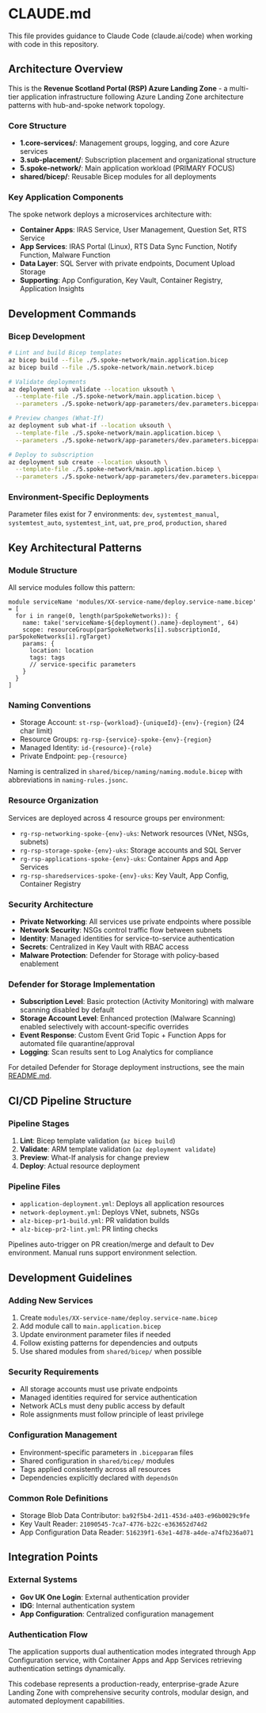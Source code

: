 # CLAUDE.md

This file provides guidance to Claude Code (claude.ai/code) when working with code in this repository.

## Architecture Overview

This is the **Revenue Scotland Portal (RSP) Azure Landing Zone** - a multi-tier application infrastructure following Azure Landing Zone architecture patterns with hub-and-spoke network topology.

### Core Structure
- **1.core-services/**: Management groups, logging, and core Azure services
- **3.sub-placement/**: Subscription placement and organizational structure  
- **5.spoke-network/**: Main application workload (PRIMARY FOCUS)
- **shared/bicep/**: Reusable Bicep modules for all deployments

### Key Application Components
The spoke network deploys a microservices architecture with:
- **Container Apps**: IRAS Service, User Management, Question Set, RTS Service
- **App Services**: IRAS Portal (Linux), RTS Data Sync Function, Notify Function, Malware Function
- **Data Layer**: SQL Server with private endpoints, Document Upload Storage
- **Supporting**: App Configuration, Key Vault, Container Registry, Application Insights

## Development Commands

### Bicep Development
```bash
# Lint and build Bicep templates
az bicep build --file ./5.spoke-network/main.application.bicep
az bicep build --file ./5.spoke-network/main.network.bicep

# Validate deployments
az deployment sub validate --location uksouth \
  --template-file ./5.spoke-network/main.application.bicep \
  --parameters ./5.spoke-network/app-parameters/dev.parameters.bicepparam

# Preview changes (What-If)
az deployment sub what-if --location uksouth \
  --template-file ./5.spoke-network/main.application.bicep \
  --parameters ./5.spoke-network/app-parameters/dev.parameters.bicepparam

# Deploy to subscription
az deployment sub create --location uksouth \
  --template-file ./5.spoke-network/main.application.bicep \
  --parameters ./5.spoke-network/app-parameters/dev.parameters.bicepparam
```

### Environment-Specific Deployments
Parameter files exist for 7 environments: `dev`, `systemtest_manual`, `systemtest_auto`, `systemtest_int`, `uat`, `pre_prod`, `production`, `shared`

## Key Architectural Patterns

### Module Structure
All service modules follow this pattern:
```bicep
module serviceName 'modules/XX-service-name/deploy.service-name.bicep' = [
  for i in range(0, length(parSpokeNetworks)): {
    name: take('serviceName-${deployment().name}-deployment', 64)
    scope: resourceGroup(parSpokeNetworks[i].subscriptionId, parSpokeNetworks[i].rgTarget)
    params: {
      location: location
      tags: tags
      // service-specific parameters
    }
  }
]
```

### Naming Conventions
- Storage Account: `st-rsp-{workload}-{uniqueId}-{env}-{region}` (24 char limit)
- Resource Groups: `rg-rsp-{service}-spoke-{env}-{region}`
- Managed Identity: `id-{resource}-{role}`
- Private Endpoint: `pep-{resource}`

Naming is centralized in `shared/bicep/naming/naming.module.bicep` with abbreviations in `naming-rules.jsonc`.

### Resource Organization
Services are deployed across 4 resource groups per environment:
- `rg-rsp-networking-spoke-{env}-uks`: Network resources (VNet, NSGs, subnets)
- `rg-rsp-storage-spoke-{env}-uks`: Storage accounts and SQL Server
- `rg-rsp-applications-spoke-{env}-uks`: Container Apps and App Services
- `rg-rsp-sharedservices-spoke-{env}-uks`: Key Vault, App Config, Container Registry

### Security Architecture
- **Private Networking**: All services use private endpoints where possible
- **Network Security**: NSGs control traffic flow between subnets
- **Identity**: Managed identities for service-to-service authentication
- **Secrets**: Centralized in Key Vault with RBAC access
- **Malware Protection**: Defender for Storage with policy-based enablement

### Defender for Storage Implementation
- **Subscription Level**: Basic protection (Activity Monitoring) with malware scanning disabled by default
- **Storage Account Level**: Enhanced protection (Malware Scanning) enabled selectively with account-specific overrides
- **Event Response**: Custom Event Grid Topic + Function Apps for automated file quarantine/approval
- **Logging**: Scan results sent to Log Analytics for compliance

For detailed Defender for Storage deployment instructions, see the main [README.md](README.md#defender-for-storage-implementation).

## CI/CD Pipeline Structure

### Pipeline Stages
1. **Lint**: Bicep template validation (`az bicep build`)
2. **Validate**: ARM template validation (`az deployment validate`)
3. **Preview**: What-If analysis for change preview
4. **Deploy**: Actual resource deployment

### Pipeline Files
- `application-deployment.yml`: Deploys all application resources
- `network-deployment.yml`: Deploys VNet, subnets, NSGs
- `alz-bicep-pr1-build.yml`: PR validation builds
- `alz-bicep-pr2-lint.yml`: PR linting checks

Pipelines auto-trigger on PR creation/merge and default to Dev environment. Manual runs support environment selection.

## Development Guidelines

### Adding New Services
1. Create `modules/XX-service-name/deploy.service-name.bicep`
2. Add module call to `main.application.bicep` 
3. Update environment parameter files if needed
4. Follow existing patterns for dependencies and outputs
5. Use shared modules from `shared/bicep/` when possible

### Security Requirements
- All storage accounts must use private endpoints
- Managed identities required for service authentication
- Network ACLs must deny public access by default
- Role assignments must follow principle of least privilege

### Configuration Management
- Environment-specific parameters in `.bicepparam` files
- Shared configuration in `shared/bicep/` modules
- Tags applied consistently across all resources
- Dependencies explicitly declared with `dependsOn`

### Common Role Definitions
- Storage Blob Data Contributor: `ba92f5b4-2d11-453d-a403-e96b0029c9fe`
- Key Vault Reader: `21090545-7ca7-4776-b22c-e363652d74d2`
- App Configuration Data Reader: `516239f1-63e1-4d78-a4de-a74fb236a071`

## Integration Points

### External Systems
- **Gov UK One Login**: External authentication provider
- **IDG**: Internal authentication system
- **App Configuration**: Centralized configuration management

### Authentication Flow
The application supports dual authentication modes integrated through App Configuration service, with Container Apps and App Services retrieving authentication settings dynamically.

This codebase represents a production-ready, enterprise-grade Azure Landing Zone with comprehensive security controls, modular design, and automated deployment capabilities.